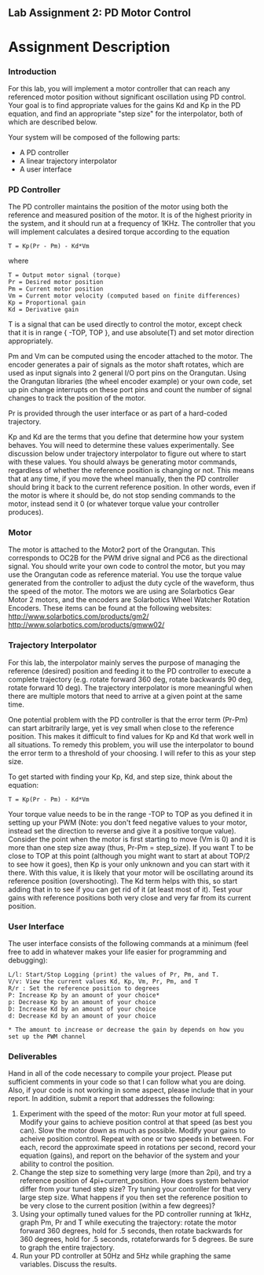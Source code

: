 Lab Assignment 2: PD Motor Control
----------------------------------

Assignment Description
======================

### Introduction

For this lab, you will implement a motor controller that can reach any
referenced motor position without significant oscillation using PD
control. Your goal is to find appropriate values for the gains Kd and
Kp in the PD equation, and find an appropriate "step size" for the
interpolator, both of which are described below.

Your system will be composed of the following parts:

 - A PD controller
 - A linear trajectory interpolator
 - A user interface

### PD Controller

The PD controller maintains the position of the motor using both the
reference and measured position of the motor. It is of the highest
priority in the system, and it should run at a frequency of 1KHz. The
controller that you will implement calculates a desired torque
according to the equation

    T = Kp(Pr - Pm) - Kd*Vm
 
where

    T = Output motor signal (torque) 
    Pr = Desired motor position 
    Pm = Current motor position 
    Vm = Current motor velocity (computed based on finite differences) 
    Kp = Proportional gain 
    Kd = Derivative gain

T is a signal that can be used directly to control the motor, except
check that it is in range { -TOP, TOP }, and use absolute(T) and set
motor direction appropriately.

Pm and Vm can be computed using the encoder attached to the motor. The
encoder generates a pair of signals as the motor shaft rotates, which
are used as input signals into 2 general I/O port pins on the
Orangutan. Using the Orangutan libraries (the wheel encoder example)
or your own code, set up pin change interrupts on these port pins and
count the number of signal changes to track the position of the motor.

Pr is provided through the user interface or as part of a hard-coded
trajectory.

Kp and Kd are the terms that you define that determine how your system
behaves. You will need to determine these values experimentally. See
discussion below under trajectory interpolator to figure out where to
start with these values. You should always be generating motor
commands, regardless of whether the reference position is changing or
not. This means that at any time, if you move the wheel manually, then
the PD controller should bring it back to the current reference
position. In other words, even if the motor is where it should be, do
not stop sending commands to the motor, instead send it 0 (or whatever
torque value your controller produces).

### Motor

The motor is attached to the Motor2 port of the Orangutan. This
corresponds to OC2B for the PWM drive signal and PC6 as the
directional signal. You should write your own code to control the
motor, but you may use the Orangutan code as reference material. You
use the torque value generated from the controller to adjust the duty
cycle of the waveform, thus the speed of the motor. The motors we are
using are Solarbotics Gear Motor 2 motors, and the encoders are
Solarbotics Wheel Watcher Rotation Encoders. These items can be found
at the following websites: http://www.solarbotics.com/products/gm2/
http://www.solarbotics.com/products/gmww02/

### Trajectory Interpolator

For this lab, the interpolator mainly serves the purpose of managing
the reference (desired) position and feeding it to the PD controller
to execute a complete trajectory (e.g. rotate forward 360 deg, rotate
backwards 90 deg, rotate forward 10 deg). The trajectory interpolator
is more meaningful when there are multiple motors that need to arrive
at a given point at the same time.

One potential problem with the PD controller is that the error term
(Pr-Pm) can start arbitrarily large, yet is vey small when close to
the reference position. This makes it difficult to find values for Kp
and Kd that work well in all situations. To remedy this problem, you
will use the interpolator to bound the error term to a threshold of
your choosing. I will refer to this as your step size.

To get started with finding your Kp, Kd, and step size, think about
the equation:

    T = Kp(Pr - Pm) - Kd*Vm 

Your torque value needs to be in the range -TOP to TOP as you defined
it in setting up your PWM (Note: you don't feed negative values to
your motor, instead set the direction to reverse and give it a
positive torque value). Consider the point when the motor is first
starting to move (Vm is 0) and it is more than one step size away
(thus, Pr-Pm = step_size). If you want T to be close to TOP at this
point (although you might want to start at about TOP/2 to see how it
goes), then Kp is your only unknown and you can start with it
there. With this value, it is likely that your motor will be
oscillating around its reference position (overshooting). The Kd term
helps with this, so start adding that in to see if you can get rid of
it (at least most of it). Test your gains with reference positions
both very close and very far from its current position.

### User Interface

The user interface consists of the following commands at a minimum
(feel free to add in whatever makes your life easier for programming
and debugging):

    L/l: Start/Stop Logging (print) the values of Pr, Pm, and T. 
    V/v: View the current values Kd, Kp, Vm, Pr, Pm, and T 
    R/r : Set the reference position to degrees 
    P: Increase Kp by an amount of your choice* 
    p: Decrease Kp by an amount of your choice 
    D: Increase Kd by an amount of your choice 
    d: Decrease Kd by an amount of your choice 
    
    * The amount to increase or decrease the gain by depends on how you set up the PWM channel

### Deliverables

Hand in all of the code necessary to compile your project. Please put
sufficient comments in your code so that I can follow what you are
doing. Also, if your code is not working in some aspect, please
include that in your report. In addition, submit a report that
addresses the following:

 1. Experiment with the speed of the motor: Run your motor at full
    speed. Modify your gains to achieve position control at that speed
    (as best you can). Slow the motor down as much as possible. Modify
    your gains to acheive position control. Repeat with one or two speeds
    in between. For each, record the approximate speed in rotations per
    second, record your equation (gains), and report on the behavior of
    the system and your ability to control the position.
 2. Change the step size to something very large (more than 2pi), and
    try a reference position of 4pi+current_position. How does system
    behavior differ from your tuned step size? Try tuning your
    controller for that very large step size. What happens if you then
    set the reference position to be very close to the current
    position (within a few degrees)?
 3. Using your optimally tuned values for the PD controller running at
    1kHz, graph Pm, Pr and T while executing the trajectory: rotate
    the motor forward 360 degrees, hold for .5 seconds, then rotate
    backwards for 360 degrees, hold for .5 seconds, rotateforwards for
    5 degrees. Be sure to graph the entire trajectory.
 4. Run your PD controller at 50Hz and 5Hz while graphing the same
    variables. Discuss the results.

